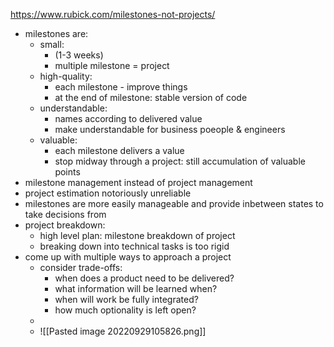 https://www.rubick.com/milestones-not-projects/

- milestones are:
	- small:
		-  (1-3 weeks)
		- multiple milestone = project
	- high-quality:
		- each milestone - improve things
		- at the end of milestone: stable version of code
	- understandable:
		- names according to delivered value
		- make understandable for business poeople & engineers
	- valuable:
		- each milestone delivers a value
		- stop midway through a project: still accumulation of valuable points
- milestone management instead of project management
- project estimation notoriously unreliable
- milestones are more easily manageable and provide inbetween states to take decisions from
- project breakdown:
	- high level plan: milestone breakdown of project
	- breaking down into technical tasks is too rigid
- come up with multiple ways to approach a project
	- consider trade-offs:
		- when does a product need to be delivered?
		- what information will be learned when?
		- when will work be fully integrated?
		- how much optionality is left open?
	- 
	- ![[Pasted image 20220929105826.png]]